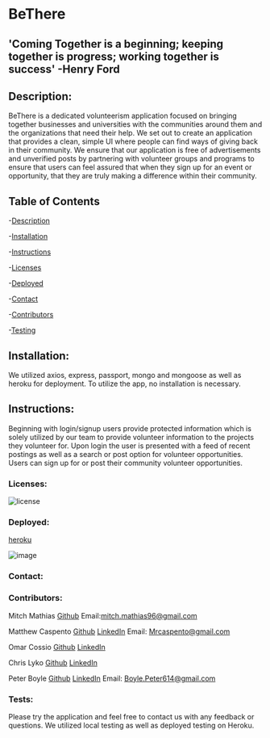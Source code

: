 # BeThere
## 'Coming Together is a beginning; keeping together is progress; working together is success' -Henry Ford

## Description: 
BeThere is a dedicated volunteerism application focused on bringing together businesses and universities with the communities around them and the organizations that need their help. We set out to create an application that provides a clean, simple UI where people can find ways of giving back in their community. We ensure that our application is free of advertisements and unverified posts by partnering with volunteer groups and programs to ensure that users can feel assured that when they sign up for an event or opportunity, that they are truly making a difference within their community. 

## Table of Contents

-[Description](#description)

-[Installation](#installation)

-[Instructions](#instructions)

-[Licenses](#licenses)

-[Deployed](#deployed)

-[Contact](#contact)

-[Contributors](#Contributors)

-[Testing](#Tests)

## Installation:
We utilized axios, express, passport, mongo and mongoose as well as heroku for deployment. To utilize the app, no installation is necessary.
## Instructions:
Beginning with login/signup users provide protected information which is solely utilized by our team to provide volunteer information to the projects they volunteer for. Upon login the user is presented with a feed of recent postings as well as a search or post option for volunteer opportunities. Users can sign up for or post their community volunteer opportunities.
### Licenses: 
![license](https://img.shields.io/badge/license-mit-green)
### Deployed: 
[heroku](heroku)

![image](././)

### Contact:



### Contributors: 
Mitch Mathias
[Github](https://mitchmathias.github.io/Aboutme/)
Email:[mitch.mathias96@gmail.com](mitch.mathias96@gmail.com) 

Matthew Caspento
[Github](https://mrcaspento.github.io/MRC_Development/Html/index.html#) 
[LinkedIn](https://www.linkedin.com/in/matthew-caspento-6358671b6/)
Email: [Mrcaspento@gmail.com](Mrcaspento@gmail.com)

Omar Cossio 
[Github](https://github.com/omarcossio)
[LinkedIn](https://www.linkedin.com/in/omar-cossio-7b332a12b/)

Chris Lyko
[Github](https://github.com/KrixLeekz)
[LinkedIn](https://www.linkedin.com/in/christopher-lyko-0194b714b/)

Peter Boyle
[Github](https://github.com/boylepeter)
[LinkedIn](https://www.linkedin.com/in/peter-boyle-22b5071b7/)
Email: [Boyle.Peter614@gmail.com](Boyle.Peter614@gmail.com)

### Tests: 
Please try the application and feel free to contact us with any feedback or questions. We utilized local testing as well as deployed testing on Heroku.
